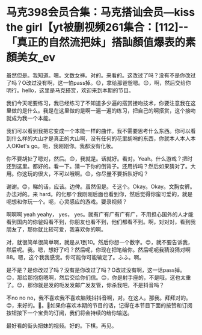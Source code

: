 # 马克398会员合集：马克搭讪会员—kiss the girl【yt被删视频261集合：[112]--「真正的自然流把妹」搭訕顏值爆表的素顏美女_ev

虽然但是。我知道。嗯。文数女裤。对的。来看的。这改过了吗？没有不是你改过了吗？O改过没有啊，这一怕pass掉。😊，拿给那爸爸嗯。😊，啊，然后交给你明行。hello，这里是马克搭赏，欢迎来到本期的节目。

我们今天呢要练习，我已经练习了不知道多少遍的搭赏接吻技术，你要注意我在这里做的是什么。我是在这里做的是啊一遍一遍的练习，把自己的啊搭赏，这个接吻就成为我一个本能。

我们可以看到我把它变成一个本能一样的曲作。我不需要思考什么东西。你可以看到什么样的大山才是真正的大山啊，没有任何的花里胡哨的东西，你就本人本人本人OKlet's go。呃，我刚刚你。我都没有化妆。

你不要胡扯了嗯对，然后。😊，我就是。话就好。看对。Yeah。什么游戏？把时还到这里。都好的。看一下。猜一下你的倒背子。还用拆吗？然后如果猜对了。大用。你这玩的很大，不可以哦啊。😊，你尽量不要拆队好吗？

谢谢。😊，睇的话，应该。边俾。虽然但是。そ这个。Okay。Okay。文胸女裤。办法对的。来 hard。的化那个我刚刚后面也看到你，然后觉得你蛮可爱的，就是呃想和你玩一个。呃，心灵感应的游戏。要录视频？

啊啊啊 yeah yeahy， yes， yes。就有广有广有广有广，不用担心国外的人才能看到国内的你爸妈看不到，你朋友也看不到，他们都看不到。啊，对对对，看到我朋友了，那你就比较可爱，我喜欢你的啊。

对，就很简单很简单啊，就是从1到10。然后你想一个数字。😊，就不要告诉我，然后呢。我。嗯，想好了吗？然后呢，你现在把笔给你。然后呢呃我猜没猜对啊88。嗯，这个我我感觉。你可能你可能输定了。ふふ。啊。

是不是？是你改过了吗？没有是你改过了吗？O改过没有啊，这一话pass掉。😊，那给那抱抱嗯啊，然后交给你们信。😊，你是射手座的，不是哦，这也太重了。😊，那你就是发的呃发发邮广发友管，你杀我吧，不是抖音吗？

不no no no，我不喜欢我不喜欢脑残抖抖音啊，对。在这人。那我。拜拜对的。😊，来好的。🎼。🎼如果你喜欢本期的节目的话，记得在本节目下面的按赞和订阅按钮按下一个宝贵的订阅，我们将会持续的给你输送。

最好看的街头把妹的视频。好的。下棋。再见。